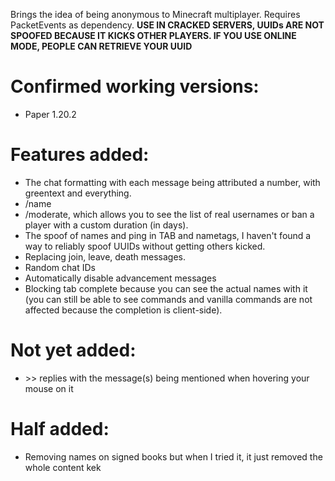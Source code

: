 Brings the idea of being anonymous to Minecraft multiplayer. Requires PacketEvents as dependency. <strong>USE IN CRACKED SERVERS, UUIDs ARE NOT SPOOFED BECAUSE IT KICKS OTHER PLAYERS. IF YOU USE ONLINE MODE, PEOPLE CAN RETRIEVE YOUR UUID</strong>

# Confirmed working versions:
- Paper 1.20.2

# Features added:
- The chat formatting with each message being attributed a number, with greentext and everything.
- /name
- /moderate, which allows you to see the list of real usernames or ban a player with a custom duration (in days).
- The spoof of names and ping in TAB and nametags, I haven't found a way to reliably spoof UUIDs without getting others kicked.
- Replacing join, leave, death messages.
- Random chat IDs
- Automatically disable advancement messages
- Blocking tab complete because you can see the actual names with it (you can still be able to see commands and vanilla commands are not affected because the completion is client-side).

# Not yet added:
- \>\> replies with the message(s) being mentioned when hovering your mouse on it

# Half added:
- Removing names on signed books but when I tried it, it just removed the whole content kek
